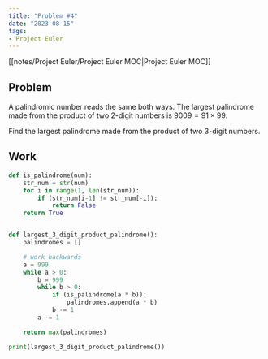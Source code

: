 ```yaml
---
title: "Problem #4"
date: "2023-08-15"
tags:
- Project Euler
---
```


[[notes/Project Euler/Project Euler MOC|Project Euler MOC]]

## Problem

A palindromic number reads the same both ways. The largest palindrome made from the product of two $2$-digit numbers is $9009=91×99$.

Find the largest palindrome made from the product of two $3$-digit numbers.

## Work

```python
def is_palindrome(num):
    str_num = str(num)
    for i in range(1, len(str_num)):
        if (str_num[i-1] != str_num[-i]):
            return False
    return True


def largest_3_digit_product_palindrome():
    palindromes = []

    # work backwards
    a = 999
    while a > 0:
        b = 999
        while b > 0:
            if (is_palindrome(a * b)):
                palindromes.append(a * b)
            b -= 1
        a -= 1

    return max(palindromes)

print(largest_3_digit_product_palindrome())
```